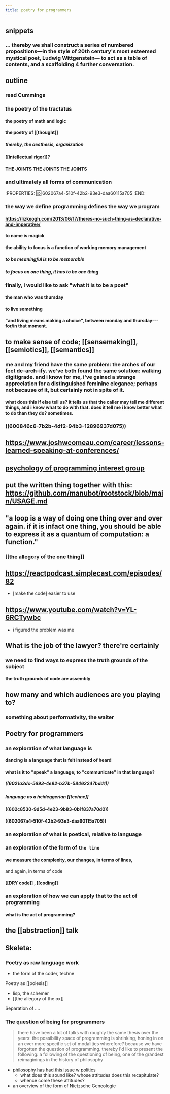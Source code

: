 ```yaml
---
title: poetry for programmers
---
```


## snippets
### ... thereby we shall construct a series of numbered propositions—in the style of 20th century's most esteemed mystical poet, Ludwig Wittgenstein— to act as a table of contents, and a scaffolding 4 further conversation.
## outline
### read Cummings
### the poetry of the tractatus
#### the poetry of math and logic
#### the poetry of [[thought]]
##### thereby, the aesthesis, organization
#### [[intellectual rigor]]?
#### THE JOINTS THE JOINTS THE JOINTS
### and ultimately all forms of communication
:PROPERTIES:
:id: 602067a4-510f-42b2-93e3-daa60115a705
:END:
### the way we define programming defines the way we program
#### https://lizkeogh.com/2013/06/17/theres-no-such-thing-as-declarative-and-imperative/
#### to name is magick
#### the ability to focus is a function of working memory management
##### to be meaningful is to be memorable
##### to focus on one thing, it has to be one thing
### finally, i would like to ask "what it is to be a poet"
#### the man who was thursday
#### to live something
#### "and living means making a choice", between monday and thursday---for/in that moment.
## to make sense of code; [[sensemaking]], [[semiotics]], [[semantics]]
### me and my friend have the same problem: the arches of our feet de-arch-ify. we've both found the same solution: walking digitigrade. and i know for me, i've gained a strange appreciation for a distinguished feminine elegance; perhaps not because of it, but certainly not in spite of it.
#### what does this if else tell us? it tells us that the caller may tell me different things, and i know what to do with that. does it tell me i know better what to do than they do? sometimes.
### ((600846c6-7b2b-4df2-94b3-12896937d075))
## https://www.joshwcomeau.com/career/lessons-learned-speaking-at-conferences/
## [psychology of programming interest group](https://www.ppig.org/papers/)
## put the written thing together with this: https://github.com/manubot/rootstock/blob/main/USAGE.md
## "a loop is a way of doing one thing over and over again. if it is infact one thing, you should be able to express it as a quantum of computation: a function."
### [[the allegory of the one thing]]
## https://reactpodcast.simplecast.com/episodes/82
- [make the code] easier to use
## https://www.youtube.com/watch?v=YL-6RCTywbc
- i figured the problem was me
## What is the job of the lawyer? there're certainly
### we need to find ways to express the truth grounds of the subject
#### the truth grounds of code are assembly
## how many and which audiences are you playing to?
### something about performativity, the waiter
## Poetry for programmers
### an exploration of what language is
#### dancing is a language that is felt instead of heard
#### what is it to "speak" a language; to "communicate" in that language?
##### ((6021a3dc-5693-4e92-b37b-58462247bdd1))
##### language as a heideggerian [[techne]]
#### ((602c8530-9d5d-4e23-9b83-0b1f837a70d0))
#### ((602067a4-510f-42b2-93e3-daa60115a705))
### an exploration of what is poetical, relative to language
### an exploration of the form of `the line`
#### we measure the complexity, our changes, in terms of lines,
and again, in terms of code
#### [[DRY code]] , [[coding]]
### an exploration of how we can apply that to the act of programming
#### what is the act of programming?
## the [[abstraction]] talk
## Skeleta:
### Poetry as raw language work
- the form of the coder, techne

Poetry as [[poiesis]] 
- lisp, the schemer
- [[the allegory of the ox]]

Separation of ....
### The question of being for programmers
> there have been a lot of talks with roughly the same thesis over the years: the possibility space of programming is shrinking, honing in on an ever more specific set of modalities
> wherefore? because we have forgotten the question of programming. thereby i'd like to present the following: a following of the questioning of being, one of the grandest reimaginings in the history of philosophy
- [philosophy has had this issue w politics](https://aeon.co/videos/whats-essential-is-i-must-understand-a-rare-candid-interview-with-hannah-arendt)
  - what does this sound like? whose attitudes does this recapitulate?
  - whence come these attitudes?
- an overview of the form of Nietzsche Geneologie
